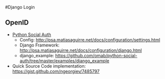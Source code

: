 #Django Login

## OpenID
* [Python Social Auth](http://psa.matiasaguirre.net/)
    * Config: http://psa.matiasaguirre.net/docs/configuration/settings.html
    * Django Framework: http://psa.matiasaguirre.net/docs/configuration/django.html
    * django_example: https://github.com/omab/python-social-auth/tree/master/examples/django_example
* Quick Source Code implementation: https://gist.github.com/ngeorgiev/7485797
